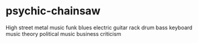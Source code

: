 # psychic-chainsaw
High street metal music funk blues electric guitar rack drum bass keyboard music theory political music business criticism
